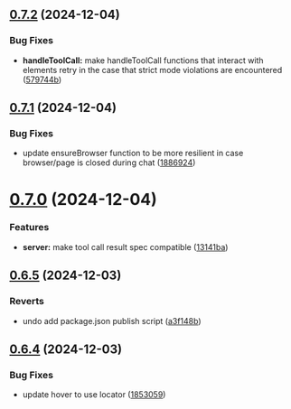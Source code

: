 ## [0.7.2](https://github.com/Automata-Labs-team/MCP-Server-Playwright/compare/v0.7.1...v0.7.2) (2024-12-04)


### Bug Fixes

* **handleToolCall:** make handleToolCall functions that interact with elements retry in the case that strict mode violations are encountered ([579744b](https://github.com/Automata-Labs-team/MCP-Server-Playwright/commit/579744b8c7c6034cd8334f32f22e5053cc0232e7))



## [0.7.1](https://github.com/Automata-Labs-team/MCP-Server-Playwright/compare/v0.7.0...v0.7.1) (2024-12-04)


### Bug Fixes

* update ensureBrowser function to be more resilient in case browser/page is closed during chat ([1886924](https://github.com/Automata-Labs-team/MCP-Server-Playwright/commit/1886924a42d789e9fa1e6257a1143034a8047de1))



# [0.7.0](https://github.com/Automata-Labs-team/MCP-Server-Playwright/compare/v0.6.5...v0.7.0) (2024-12-04)


### Features

* **server:** make tool call result spec compatible ([13141ba](https://github.com/Automata-Labs-team/MCP-Server-Playwright/commit/13141ba44246e670bdc0214fe76b879f3683eebb))



## [0.6.5](https://github.com/Automata-Labs-team/MCP-Server-Playwright/compare/v0.6.4...v0.6.5) (2024-12-03)


### Reverts

* undo add package.json publish script ([a3f148b](https://github.com/Automata-Labs-team/MCP-Server-Playwright/commit/a3f148b511e91c8b8af6893e5e9eab842e03283e))



## [0.6.4](https://github.com/Automata-Labs-team/MCP-Server-Playwright/compare/v0.6.3...v0.6.4) (2024-12-03)


### Bug Fixes

* update hover to use locator ([1853059](https://github.com/Automata-Labs-team/MCP-Server-Playwright/commit/185305904a117b6cc4298b002b253563f8afdd92))



